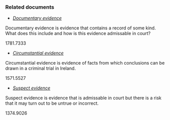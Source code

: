 ###  Related documents

  * [ _Documentary evidence_ ](/en/justice/evidence/documentary-evidence/)

Documentary evidence is evidence that contains a record of some kind. What
does this include and how is this evidence admissable in court?

1781.7333

  * [ _Circumstantial evidence_ ](/en/justice/evidence/circumstantial-evidence/)

Circumstantial evidence is evidence of facts from which conclusions can be
drawn in a criminal trial in Ireland.

1571.5527

  * [ _Suspect evidence_ ](/en/justice/evidence/suspect-evidence/)

Suspect evidence is evidence that is admissable in court but there is a risk
that it may turn out to be untrue or incorrect.

1374.9026

